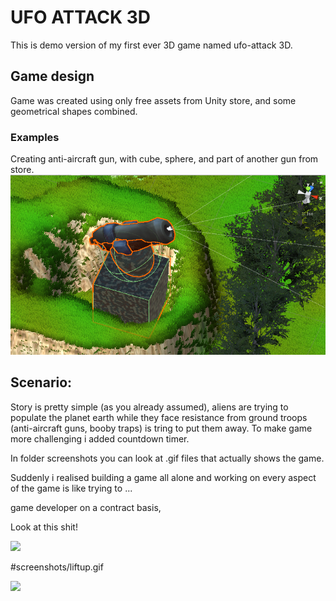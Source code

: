# UFO ATTACK 3D

This is demo version of my first ever 3D game named ufo-attack 3D. 

## Game design

Game was created using only free assets from Unity store, and some geometrical shapes combined.

### Examples

Creating anti-aircraft gun, with cube, sphere, and part of another gun from store.  
![](screenshots/gun.png)


## Scenario:
Story is pretty simple (as you already assumed), aliens are trying to populate the planet earth while they face resistance from ground troops (anti-aircraft guns, booby traps) is tring to put them away. To make game more challenging i added countdown timer.



In folder screenshots you can look at .gif files that actually shows the game.

Suddenly i realised building a game all alone and working on every aspect of the game is like trying to ...








 
game developer on a contract basis, 




Look at this shit!

![](screenshots/liftup.gif)

#screenshots/liftup.gif



![](screenshots/takeoff.gif)
